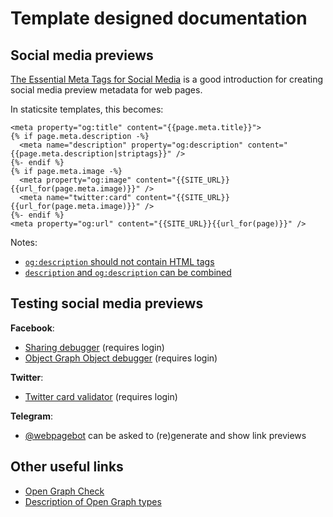 # Template designed documentation

## Social media previews

[The Essential Meta Tags for Social Media](https://css-tricks.com/essential-meta-tags-social-media/)
is a good introduction for creating social media preview metadata for web pages.

In staticsite templates, this becomes:

```jinja2
<meta property="og:title" content="{{page.meta.title}}">
{% if page.meta.description -%}
  <meta name="description" property="og:description" content="{{page.meta.description|striptags}}" />
{%- endif %}
{% if page.meta.image -%}
  <meta property="og:image" content="{{SITE_URL}}{{url_for(page.meta.image)}}" />
  <meta name="twitter:card" content="{{SITE_URL}}{{url_for(page.meta.image)}}" />
{%- endif %}
<meta property="og:url" content="{{SITE_URL}}{{url_for(page)}}" />
```

Notes:

* [`og:description` should not contain HTML tags](https://stackoverflow.com/questions/7759782/can-opengraph-description-fields-contain-html)
* [`description` and `og:description` can be combined](https://stackoverflow.com/questions/6203984/combining-the-meta-description-and-open-graph-protocol-description-into-one-tag)

## Testing social media previews

**Facebook**:

* [Sharing debugger](https://developers.facebook.com/tools/debug/sharing/) (requires login)
* [Object Graph Object debugger](https://developers.facebook.com/tools/debug/og/object/) (requires login)

**Twitter**:

* [Twitter card validator](https://cards-dev.twitter.com/validator) (requires login)

**Telegram**:

* [@webpagebot](https://telegramgeeks.com/2016/03/you-can-update-link-preview-telegram/)
  can be asked to (re)generate and show link previews

## Other useful links

* [Open Graph Check](https://opengraphcheck.com/)
* [Description of Open Graph types](https://stackoverflow.com/questions/8263493/ogtype-and-valid-values-constantly-being-parsed-as-ogtype-website)
